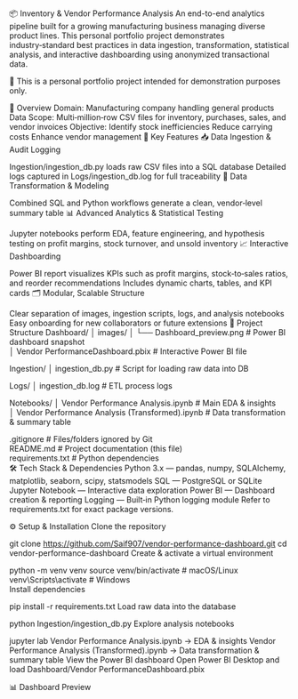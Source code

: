 📦 Inventory & Vendor Performance Analysis
An end-to-end analytics pipeline built for a growing manufacturing business managing diverse product lines. This personal portfolio project demonstrates industry‑standard best practices in data ingestion, transformation, statistical analysis, and interactive dashboarding using anonymized transactional data.

📌 This is a personal portfolio project intended for demonstration purposes only.

📖 Overview
Domain: Manufacturing company handling general products
Data Scope: Multi‑million‑row CSV files for inventory, purchases, sales, and vendor invoices
Objective:
Identify stock inefficiencies
Reduce carrying costs
Enhance vendor management
🚀 Key Features
📥 Data Ingestion & Audit Logging

Ingestion/ingestion_db.py loads raw CSV files into a SQL database
Detailed logs captured in Logs/ingestion_db.log for full traceability
🔄 Data Transformation & Modeling

Combined SQL and Python workflows generate a clean, vendor‑level summary table
📊 Advanced Analytics & Statistical Testing

Jupyter notebooks perform EDA, feature engineering, and hypothesis testing on profit margins, stock turnover, and unsold inventory
📈 Interactive Dashboarding

Power BI report visualizes KPIs such as profit margins, stock‑to‑sales ratios, and reorder recommendations
Includes dynamic charts, tables, and KPI cards
🗂️ Modular, Scalable Structure

Clear separation of images, ingestion scripts, logs, and analysis notebooks
Easy onboarding for new collaborators or future extensions
📁 Project Structure
Dashboard/
│   images/
│   └── Dashboard_preview.png               # Power BI dashboard snapshot  
│   Vendor PerformanceDashboard.pbix        # Interactive Power BI file  

Ingestion/
│   ingestion_db.py                         # Script for loading raw data into DB  

Logs/
│   ingestion_db.log                        # ETL process logs  

Notebooks/
│   Vendor Performance Analysis.ipynb                      # Main EDA & insights  
│   Vendor Performance Analysis (Transformed).ipynb        # Data transformation & summary table  

.gitignore                                   # Files/folders ignored by Git  
README.md                                    # Project documentation (this file)  
requirements.txt                             # Python dependencies  
🛠️ Tech Stack & Dependencies
Python 3.x — pandas, numpy, SQLAlchemy, matplotlib, seaborn, scipy, statsmodels
SQL — PostgreSQL or SQLite
Jupyter Notebook — Interactive data exploration
Power BI — Dashboard creation & reporting
Logging — Built‑in Python logging module
Refer to requirements.txt for exact package versions.

⚙️ Setup & Installation
Clone the repository

git clone https://github.com/Saif907/vendor-performance-dashboard.git
cd vendor-performance-dashboard
Create & activate a virtual environment

python -m venv venv
source venv/bin/activate      # macOS/Linux  
venv\Scripts\activate         # Windows  
Install dependencies

pip install -r requirements.txt
Load raw data into the database

python Ingestion/ingestion_db.py
Explore analysis notebooks

jupyter lab
Vendor Performance Analysis.ipynb → EDA & insights
Vendor Performance Analysis (Transformed).ipynb → Data transformation & summary table
View the Power BI dashboard Open Power BI Desktop and load Dashboard/Vendor PerformanceDashboard.pbix

📊 Dashboard Preview
